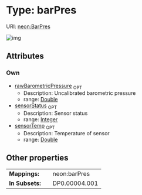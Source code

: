 
# Type: barPres




URI: [neon:BarPres](https://data.neonscience.org/BarPres)


![img](http://yuml.me/diagram/nofunky;dir:TB/class/[BarPres&#124;sensorTemp:double%20%3F;rawBarometricPressure:double%20%3F;sensorStatus:integer%20%3F])

## Attributes


### Own

 * [rawBarometricPressure](rawBarometricPressure.md)  <sub>OPT</sub>
    * Description: Uncalibrated barometric pressure
    * range: [Double](types/Double.md)
 * [sensorStatus](sensorStatus.md)  <sub>OPT</sub>
    * Description: Sensor status
    * range: [Integer](types/Integer.md)
 * [sensorTemp](sensorTemp.md)  <sub>OPT</sub>
    * Description: Temperature of sensor
    * range: [Double](types/Double.md)

## Other properties

|  |  |  |
| --- | --- | --- |
| **Mappings:** | | neon:barPres |
| **In Subsets:** | | DP0.00004.001 |

